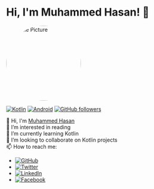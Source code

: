 # Hi, I'm Muhammed Hasan! 👋

<a href="https://github.com/CodeByHasan">
  <img src="https://avatars.githubusercontent.com/u/175490975?s=400&u=449820fe8195b0ba9afedfab334cbd9f1e6ac735&v=4" alt="Profile Picture" width="200" height="200" style="border-radius:50%;">
</a>

[![Kotlin](https://img.shields.io/badge/Kotlin-7F52FF?style=flat&logo=kotlin&logoColor=white)](https://kotlinlang.org/)
[![Android](https://img.shields.io/badge/Android-3DDC84?style=flat&logo=android&logoColor=white)](https://source.android.com/)
[![GitHub followers](https://img.shields.io/github/followers/CodeByHasan?style=social)](https://github.com/CodeByHasan)

👋 Hi, I'm [Muhammed Hasan](https://twitter.com/minimalframer)  
👀 I’m interested in reading  
🌱 I’m currently learning Kotlin  
💞️ I’m looking to collaborate on Kotlin projects  
📫 How to reach me:

- [![GitHub](https://img.shields.io/badge/GitHub-@CodeByHasan-181717?style=flat&logo=github&logoColor=white)](https://github.com/CodeByHasan)
- [![Twitter](https://img.shields.io/badge/Twitter-@minimalframer-1DA1F2?style=flat&logo=twitter&logoColor=white)](https://twitter.com/minimalframer)
- [![LinkedIn](https://img.shields.io/badge/LinkedIn-@minimalframer-0077B5?style=flat&logo=linkedin&logoColor=white)](https://www.linkedin.com/in/minimalframer)
- [![Facebook](https://img.shields.io/badge/Facebook-@mr.jihad.hasan-1877F2?style=flat&logo=facebook&logoColor=white)](https://www.facebook.com/mr.jihad.hasan)
